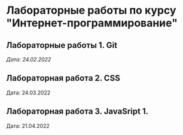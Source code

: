 # Лабораторные работы по курсу "Интернет-программирование"

## Лабораторные работы 1. Git

*Дата: 24.02.2022*

## Лабораторная работа 2. CSS

Дата: 24.03.2022

## Лабораторная работа 3. JavaSript 1.

Дата: 21.04.2022
